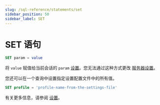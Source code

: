 ```yaml
---
slug: /sql-reference/statements/set
sidebar_position: 50
sidebar_label: SET
---
```



# SET 语句

``` sql
SET param = value
```

将 `value` 赋值给当前会话的 `param` [设置](/operations/settings/overview)。您无法通过这种方式更改 [服务器设置](../../operations/server-configuration-parameters/settings.md)。

您还可以在一个查询中设置指定设置配置文件中的所有值。

``` sql
SET profile = 'profile-name-from-the-settings-file'
```

有关更多信息，请参阅 [设置](../../operations/settings/settings.md)。
